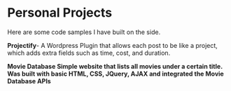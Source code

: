 # Personal Projects
Here are some code samples I have built on the side.

<b>Projectify</b>- A Wordpress Plugin that allows each post to be like a project, which adds extra fields such as time, cost, and duration.

<b> Movie Database <b> Simple website that lists all movies under a certain title. Was built with basic HTML, CSS, JQuery, AJAX and integrated the Movie Database APIs
